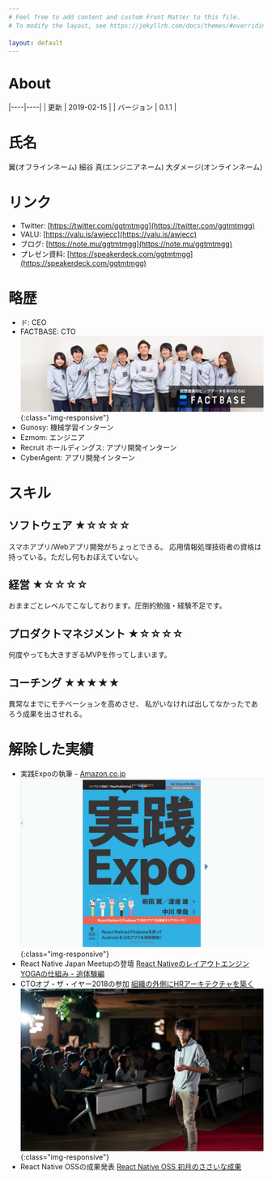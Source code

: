 ```yaml
---
# Feel free to add content and custom Front Matter to this file.
# To modify the layout, see https://jekyllrb.com/docs/themes/#overriding-theme-defaults

layout: default
---
```


About
===

|----|----|
| 更新 | 2019-02-15 |
| バージョン | 0.1.1 |

氏名
===

翼(オフラインネーム)
細谷 真(エンジニアネーム)
大ダメージ(オンラインネーム)

リンク
===
- Twitter: [https://twitter.com/ggtmtmgg](https://twitter.com/ggtmtmgg)
- VALU: [https://valu.is/awjecc](https://valu.is/awjecc)
- ブログ: [https://note.mu/ggtmtmgg](https://note.mu/ggtmtmgg)
- プレゼン資料: [https://speakerdeck.com/ggtmtmgg](https://speakerdeck.com/ggtmtmgg)

略歴
===

- ド: CEO
- FACTBASE: CTO
![factbase](/assets/images/factbase.jpg){:class="img-responsive"}
- Gunosy: 機械学習インターン
- Ezmom: エンジニア
- Recruit ホールディングス: アプリ開発インターン
- CyberAgent: アプリ開発インターン

スキル
===

## ソフトウェア ★☆☆☆☆
スマホアプリ/Webアプリ開発がちょっとできる。
応用情報処理技術者の資格は持っている。ただし何もおぼえていない。

## 経営 ★☆☆☆☆
おままごとレベルでこなしております。圧倒的勉強・経験不足です。

## プロダクトマネジメント ★☆☆☆☆
何度やっても大きすぎるMVPを作ってしまいます。

## コーチング ★★★★★
異常なまでにモチベーションを高めさせ、
私がいなければ出してなかったであろう成果を出させれる。

解除した実績
===

- 実践Expoの執筆 - [Amazon.co.jp](https://amzn.to/2L7gDXF)
![expo](/assets/images/expo.png){:class="img-responsive"}
- React Native Japan Meetupの登壇 [React NativeのレイアウトエンジンYOGAの仕組み - 追体験編](https://speakerdeck.com/ggtmtmgg/react-nativefalsereiautoenzinyogafalseshi-zu-mi-zhui-ti-yan-bian)
- CTOオブ・ザ・イヤー2018の参加 [組織の外側にHRアーキテクチャを築く](https://speakerdeck.com/ggtmtmgg/zu-zhi-falsewai-ce-nihrakitekutiyawozhu-ku-ctoobuzaiya2018)
![cto](/assets/images/cto.jpg){:class="img-responsive"}
- React Native OSSの成果発表 [React Native OSS 初月のささいな成果](https://speakerdeck.com/ggtmtmgg/react-native-oss-chu-yue-falsesasainacheng-guo)
